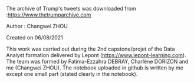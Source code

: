 The archive of Trump's tweets was downloaded from :https://www.thetrumparchive.com

Author : Changwei ZHOU

Created on 06/08/2021

This work was carried out during the 2nd capstone/projet of the Data Analyst formation delivered by Lepont (https://www.lepont-learning.com). The team was formed by Fatima-Ezzahra DEBRAY, Charlène DORIZON and me (Changwei ZHOU). The notebook uploaded in github is written by me except one small part (stated clearly in the notebook).

